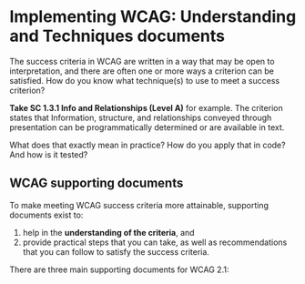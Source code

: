 # Implementing WCAG: Understanding and Techniques documents

The success criteria in WCAG are written in a way that may be open to interpretation, and there are often one or more ways a criterion can be satisfied. How do you know what technique(s) to use to meet a success criterion?

**Take SC 1.3.1 Info and Relationships (Level A)** for example. The criterion states that Information, structure, and relationships conveyed through presentation can be programmatically determined or are available in text.

What does that exactly mean in practice? How do you apply that in code? And how is it tested?

## WCAG supporting documents

To make meeting WCAG success criteria more attainable, supporting documents exist to:

1. help in the **understanding of the criteria**, and
2. provide practical steps that you can take, as well as recommendations that you can follow to satisfy the success criteria.

There are three main supporting documents for WCAG 2.1:
